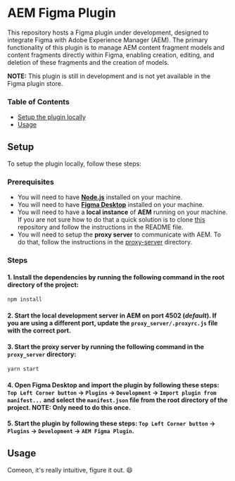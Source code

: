 # AEM Figma Plugin

This repository hosts a Figma plugin under development, designed to integrate Figma with Adobe Experience Manager (AEM). The primary functionality of this plugin is to manage AEM content fragment models and content fragments directly within Figma, enabling creation, editing, and deletion of these fragments and the creation of models.

**NOTE:** This plugin is still in development and is not yet available in the Figma plugin store.

### Table of Contents

- [Setup the plugin locally](#setup)
- [Usage](#usage)

## Setup

To setup the plugin locally, follow these steps:

### Prerequisites

- You will need to have [**Node.js**](https://nodejs.org/en/) installed on your machine.
- You will need to have [**Figma Desktop**](https://www.figma.com/downloads/) installed on your machine.
- You will need to have a **local instance** of **AEM** running on your machine. If you are not sure how to do that a quick solution is to clone [this](https://git.corp.adobe.com/CQ/quickstart) repository and follow the instructions in the README file.
- You will need to setup the **proxy server** to communicate with AEM. To do that, follow the instructions in the [proxy-server](./proxy_server/README.md) directory.


### Steps

#### 1. Install the dependencies by running the following command in the root directory of the project:

```bash
npm install
```

#### 2. Start the local development server in AEM on port 4502 (*default*). If you are using a different port, update the `proxy_server/.proxyrc.js` file with the correct port.


#### 3. Start the proxy server by running the following command in the `proxy_server` directory:

```bash
yarn start
```

#### 4. Open Figma Desktop and import the plugin by following these steps: `Top Left Corner button` -> `Plugins` -> `Development` -> `Import plugin from manifest...` and select the `manifest.json` file from the root directory of the project. **NOTE**: Only need to do this once.

#### 5. Start the plugin by following these steps: `Top Left Corner button` -> `Plugins` -> `Development` -> `AEM Figma Plugin`.

## Usage

Comeon, it's really intuitive, figure it out. 😄